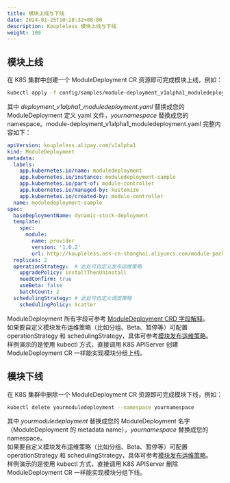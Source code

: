 ```yaml
---
title: 模块上线与下线
date: 2024-01-25T10:28:32+08:00
description: Koupleless 模块上线与下线
weight: 100
---
```



## 模块上线
在 K8S 集群中创建一个 ModuleDeployment CR 资源即可完成模块上线，例如：
```bash
kubectl apply -f config/samples/module-deployment_v1alpha1_moduledeployment.yaml --namespace yournamespace
```
其中 _deployment_v1alpha1_moduledeployment.yaml_ 替换成您的 ModuleDeployment 定义 yaml 文件，_yournamespace_ 替换成您的 namespace。module-deployment_v1alpha1_moduledeployment.yaml 完整内容如下：
```yaml
apiVersion: koupleless.alipay.com/v1alpha1
kind: ModuleDeployment
metadata:
  labels:
    app.kubernetes.io/name: moduledeployment
    app.kubernetes.io/instance: moduledeployment-sample
    app.kubernetes.io/part-of: module-controller
    app.kubernetes.io/managed-by: kustomize
    app.kubernetes.io/created-by: module-controller
  name: moduledeployment-sample
spec:
  baseDeploymentName: dynamic-stock-deployment
  template:
    spec:
      module:
        name: provider
        version: '1.0.2'
        url: http://koupleless.oss-cn-shanghai.aliyuncs.com/module-packages/stable/dynamic-provider-1.0.2-ark-biz.jar
  replicas: 2
  operationStrategy:  # 此处可自定义发布运维策略
    upgradePolicy: installThenUninstall
    needConfirm: true
    useBeta: false
    batchCount: 2
  schedulingStrategy: # 此处可自定义调度策略
    schedulingPolicy: Scatter
```

ModuleDeployment 所有字段可参考 [ModuleDeployment CRD 字段解释](/docs/contribution-guidelines/module-controller/crd-definition)。<br />如果要自定义模块发布运维策略（比如分组、Beta、暂停等）可配置 operationStrategy 和 schedulingStrategy，具体可参考[模块发布运维策略](/docs/tutorials/module-operation/operation-and-scheduling-strategy/)。<br />样例演示的是使用 kubectl 方式，直接调用 K8S APIServer 创建 ModuleDeployment CR 一样能实现模块分组上线。


## 模块下线
在 K8S 集群中删除一个 ModuleDeployment CR 资源即可完成模块下线，例如：
```bash
kubectl delete yourmoduledeployment --namespace yournamespace
```
其中 _yourmoduledeployment_ 替换成您的 ModuleDeployment 名字（ModuleDeployment 的 metadata name），_yournamespace_ 替换成您的 namespace。<br />如果要自定义模块发布运维策略（比如分组、Beta、暂停等）可配置 operationStrategy 和 schedulingStrategy，具体可参考[模块发布运维策略](/docs/tutorials/module-operation/operation-and-scheduling-strategy/)。<br />样例演示的是使用 kubectl 方式，直接调用 K8S APIServer 删除 ModuleDeployment CR 一样能实现模块分组下线。

<br/>
<br/>
